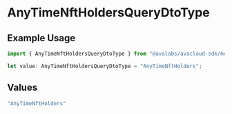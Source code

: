 # AnyTimeNftHoldersQueryDtoType

## Example Usage

```typescript
import { AnyTimeNftHoldersQueryDtoType } from "@avalabs/avacloud-sdk/models/components";

let value: AnyTimeNftHoldersQueryDtoType = "AnyTimeNftHolders";
```

## Values

```typescript
"AnyTimeNftHolders"
```
